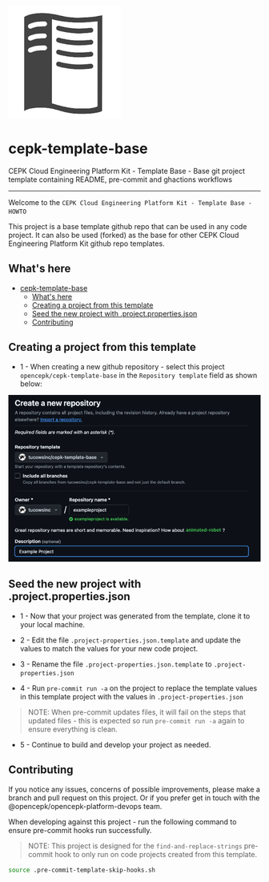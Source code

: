 ![cepk-template-base-logo](assets/project-logo.png)

# cepk-template-base

CEPK Cloud Engineering Platform Kit - Template Base - Base git project template containing README, pre-commit and ghactions workflows

----

Welcome to the `CEPK Cloud Engineering Platform Kit - Template Base - HOWTO`

This project is a base template github repo that can be used in any code project.
It can also be used (forked) as the base for other CEPK Cloud Engineering Platform Kit github repo templates.

## What's here

<!--TOC-->

- [cepk-template-base](#cepk-template-base)
  - [What's here](#whats-here)
  - [Creating a project from this template](#creating-a-project-from-this-template)
  - [Seed the new project with .project.properties.json](#seed-the-new-project-with-projectpropertiesjson)
  - [Contributing](#contributing)

<!--TOC-->

## Creating a project from this template

* 1 - When creating a new github repository - select this project `opencepk/cepk-template-base` in the `Repository template` field as shown below:

![template-howto-create-repo-from-template.png](assets/template-howto-create-repo-from-template.png)

## Seed the new project with .project.properties.json

* 1 - Now that your project was generated from the template, clone it to your local machine.

* 2 - Edit the file `.project-properties.json.template` and update the values to match the values for your new code project.

* 3 - Rename the file `.project-properties.json.template` to `.project-properties.json`

* 4 - Run `pre-commit run -a` on the project to replace the template values in this template project with the values in `.project-properties.json`

> NOTE: When pre-commit updates files, it will fail on the steps that updated files - this is expected so run `pre-commit run -a` again to ensure everything is clean.

* 5 - Continue to build and develop your project as needed.

## Contributing

If you notice any issues, concerns of possible improvements, please make a branch and pull request on this project.
Or if you prefer get in touch with the @opencepk/opencepk-platform-devops team.


When developing against this project - run the following command to ensure pre-commit hooks run successfully.

> NOTE: This project is designed for the `find-and-replace-strings` pre-commit hook to only run on code projects created from this template.

```bash
source .pre-commit-template-skip-hooks.sh
```
